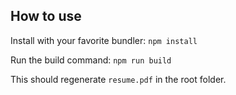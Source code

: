 ## How to use

Install with your favorite bundler:
`npm install`

Run the build command:
`npm run build`

This should regenerate `resume.pdf` in the root folder.
